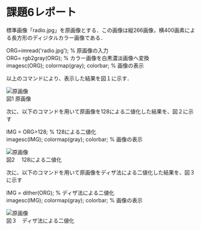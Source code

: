 ﻿# 課題6レポート

標準画像「radio.jpg」を原画像とする．この画像は縦266画像，横400画素による長方形のディジタルカラー画像である．

ORG=imread('radio.jpg'); % 原画像の入力  
ORG= rgb2gray(ORG); % カラー画像を白黒濃淡画像へ変換  
imagesc(ORG); colormap(gray); colorbar; % 画像の表示  

以上のコマンドにより、表示した結果を図１に示す．  

![原画像](https://github.com/Shun510/MATLAB2/blob/master/images/kadai6_1.jpg)  
図1 原画像

次に、以下のコマンドを用いて原画像を128による二値化した結果を、図２に示す  

IMG = ORG>128; % 128による二値化  
imagesc(IMG); colormap(gray); colorbar; % 画像の表示  

![原画像](https://github.com/Shun510/MATLAB2/blob/master/images/kadai6_2.jpg)  
図2　 128による二値化


次に、以下のコマンドを用いて原画像をディザ法による二値化した結果を、図３に示す

IMG = dither(ORG); % ディザ法による二値化  
imagesc(IMG); colormap(gray); colorbar; % 画像の表示  

![原画像](https://github.com/Shun510/MATLAB2/blob/master/images/kadai6_3.jpg)  
図３　ディザ法による二値化

